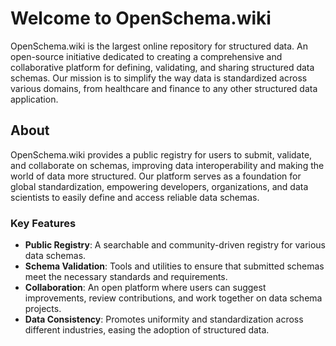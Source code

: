 # Welcome to OpenSchema.wiki

OpenSchema.wiki is the largest online repository for structured data. An open-source initiative dedicated to creating a comprehensive and collaborative platform for defining, validating, and sharing structured data schemas. Our mission is to simplify the way data is standardized across various domains, from healthcare and finance to any other structured data application.

## About

OpenSchema.wiki provides a public registry for users to submit, validate, and collaborate on schemas, improving data interoperability and making the world of data more structured. Our platform serves as a foundation for global standardization, empowering developers, organizations, and data scientists to easily define and access reliable data schemas.

### Key Features

- **Public Registry**: A searchable and community-driven registry for various data schemas.
- **Schema Validation**: Tools and utilities to ensure that submitted schemas meet the necessary standards and requirements.
- **Collaboration**: An open platform where users can suggest improvements, review contributions, and work together on data schema projects.
- **Data Consistency**: Promotes uniformity and standardization across different industries, easing the adoption of structured data.
